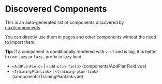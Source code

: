 # Discovered Components

This is an auto-generated list of components discovered by [nuxt/components](https://github.com/nuxt/components).

You can directly use them in pages and other components without the need to import them.

**Tip:** If a component is conditionally rendered with `v-if` and is big, it is better to use `Lazy` or `lazy-` prefix to lazy load.

- `<AddPlanField>` | `<add-plan-field>` (components/AddPlanField.vue)
- `<TrainingPlanLink>` | `<training-plan-link>` (components/TrainingPlanLink.vue)
